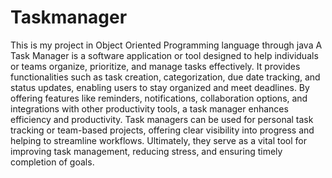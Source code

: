 # Taskmanager
This is my project in  Object Oriented Programming language through java
A Task Manager is a software application or tool designed to help individuals or teams organize, prioritize, and manage tasks effectively. It provides functionalities such as task creation, categorization, due date tracking, and status updates, enabling users to stay organized and meet deadlines. By offering features like reminders, notifications, collaboration options, and integrations with other productivity tools, a task manager enhances efficiency and productivity. Task managers can be used for personal task tracking or team-based projects, offering clear visibility into progress and helping to streamline workflows. Ultimately, they serve as a vital tool for improving task management, reducing stress, and ensuring timely completion of goals.
